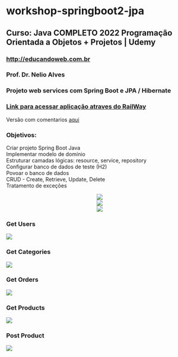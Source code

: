 # workshop-springboot2-jpa

## Curso: Java COMPLETO 2022 Programação Orientada a Objetos + Projetos | Udemy

### http://educandoweb.com.br<br>
### Prof. Dr. Nelio Alves<br>
### Projeto web services com Spring Boot e JPA / Hibernate <br>
### <a href="http://workshop-springboot2-jpa-deploy-production.up.railway.app">Link para acessar aplicação atraves do RailWay</a>

<p>Versão com comentarios 
<a href="https://github.com/rodrigojfagundes/Java-COMPLETO-2022-POO-Projetos-Comentados-/tree/main/Sessao%2025%20-%20workshop-springboot2-jpa/365%20-%20Dev%20profile/course">aqui</a></p>


### <b>Objetivos:</b>

Criar projeto Spring Boot Java<br> 
Implementar modelo de domínio <br>
Estruturar camadas lógicas: resource, service, repository <br>
Configurar banco de dados de teste (H2) <br>
Povoar o banco de dados <br>
CRUD - Create, Retrieve, Update, Delete<br> 
Tratamento de exceções <br>



<div align="center">
<img src="https://raw.githubusercontent.com/rodrigojfagundes/imagens_para_readme/main/Sessao_25_imagem_1.jpg" />
</div>

<div align="center">
<img src="https://raw.githubusercontent.com/rodrigojfagundes/imagens_para_readme/main/Sessao_25_imagem_2.jpg" />
</div>

<div align="center">
<img src="https://raw.githubusercontent.com/rodrigojfagundes/imagens_para_readme/main/Sessao_25_imagem_3.jpg" />
</div>

### Get Users

<img src="https://raw.githubusercontent.com/rodrigojfagundes/imagens_para_readme/main/Nelio_Alves/Java_Completo_POO_e_Projetos/Sessao%2025/workshop-springboot2-jpa/1-GetUsers.png" />

### Get Categories
<img src="https://raw.githubusercontent.com/rodrigojfagundes/imagens_para_readme/main/Nelio_Alves/Java_Completo_POO_e_Projetos/Sessao%2025/workshop-springboot2-jpa/2-GetCategories.png" />


### Get Orders

<img src="https://raw.githubusercontent.com/rodrigojfagundes/imagens_para_readme/main/Nelio_Alves/Java_Completo_POO_e_Projetos/Sessao%2025/workshop-springboot2-jpa/3-GetOders.png" />

### Get Products

<img src="https://raw.githubusercontent.com/rodrigojfagundes/imagens_para_readme/main/Nelio_Alves/Java_Completo_POO_e_Projetos/Sessao%2025/workshop-springboot2-jpa/4-GetProducts.png" />



### Post Product

<img src="https://raw.githubusercontent.com/rodrigojfagundes/imagens_para_readme/main/Nelio_Alves/Java_Completo_POO_e_Projetos/Sessao%2025/workshop-springboot2-jpa/5-PostUser.png" />
